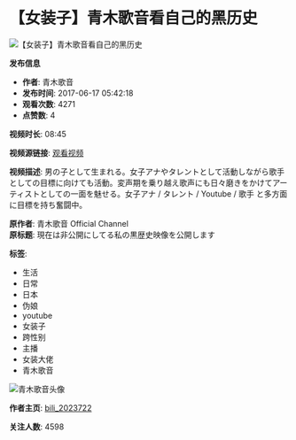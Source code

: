 # 【女装子】青木歌音看自己的黑历史

![【女装子】青木歌音看自己的黑历史](//i0.hdslb.com/bfs/archive/ab38ade31586ef53411a0e48113bb7491d7c6ed8.jpg@518w_290h_1c_!web-video-share-cover.webp)

**发布信息**
- **作者**: 青木歌音
- **发布时间**: 2017-06-17 05:42:18
- **观看次数**: 4271
- **点赞数**: 4

**视频时长**: 08:45

**视频源链接**: [观看视频](https://www.youtube.com/watch?v=him4KpFGLVk)

**视频描述**: 
男の子として生まれる。女子アナやタレントとして活動しながら歌手としての目標に向けても活動。変声期を乗り越え歌声にも日々磨きをかけてアーティストとしての一面を魅せる。女子アナ / タレント / Youtube / 歌手 と多方面に目標を持ち奮闘中。

**原作者**: 青木歌音 Official Channel  
**原标题**: 現在は非公開にしてる私の黒歴史映像を公開します

**标签**: 
- 生活
- 日常
- 日本
- 伪娘
- youtube
- 女装子
- 跨性别
- 主播
- 女装大佬
- 青木歌音

![青木歌音头像](//i0.hdslb.com/bfs/face/7136b0ec0c310451f01a00ac2853e5efae3a8f64.jpg@96w_96h_1c_1s_!web-avatar.webp) 

**作者主页**: [bili_2023722](//space.bilibili.com/2023722) 

**关注人数**: 4598